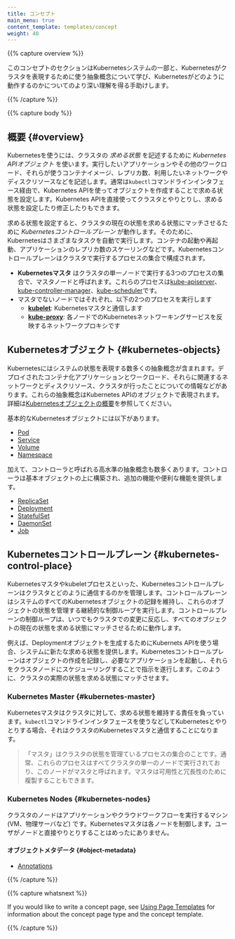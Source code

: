 ```yaml
---
title: コンセプト
main_menu: true
content_template: templates/concept
weight: 40
---
```


{{% capture overview %}}

このコンセプトのセクションはKubernetesシステムの一部と、Kubernetesがクラスタを表現するために使う抽象概念について学び、Kubernetesがどのように動作するのかについてのより深い理解を得る手助けします。

{{% /capture %}}

{{% capture body %}}

## 概要 {#overview}

Kubernetesを使うには、クラスタの *求める状態* を記述するために *Kubernetes APIオブジェクト* を使います。実行したいアプリケーションやその他のワークロード、それらが使うコンテナイメージ、レプリカ数、利用したいネットワークやディスクリソースなどを記述します。通常は`kubectl`コマンドラインインタフェース経由で、Kubernetes APIを使ってオブジェクトを作成することで求める状態を設定します。Kubernetes APIを直接使ってクラスタとやりとりし、求める状態を設定したり修正したりもできます。

求める状態を設定すると、クラスタの現在の状態を求める状態にマッチさせるために *Kubernetesコントロールプレーン* が動作します。そのために、Kubernetesはさまざまなタスクを自動で実行します。コンテナの起動や再起動、アプリケーションのレプリカ数のスケーリングなどです。Kubernetesコントロールプレーンはクラスタで実行するプロセスの集合で構成されます。

* **Kubernetesマスタ** はクラスタの単一ノードで実行する3つのプロセスの集合で、マスタノードと呼ばれます。これらのプロセスは[kube-apiserver](/docs/admin/kube-apiserver/)、[kube-controller-manager](/docs/admin/kube-controller-manager/)、[kube-scheduler](/docs/admin/kube-scheduler/)です。
* マスタでないノードではそれぞれ、以下の2つのプロセスを実行します
  * **[kubelet](/docs/admin/kubelet/)**: Kubernetesマスタと通信します
  * **[kube-proxy](/docs/admin/kube-proxy/)**: 各ノードでのKubernetesネットワーキングサービスを反映するネットワークプロキシです

## Kubernetesオブジェクト {#kubernetes-objects}

Kubernetesにはシステムの状態を表現する数多くの抽象概念が含まれます。デプロイされたコンテナ化アプリケーションとワークロード、それらに関連するネットワークとディスクリソース、クラスタが行ったことについての情報などがあります。これらの抽象概念はKubernetes APIのオブジェクトで表現されます。詳細は[Kubernetesオブジェクトの概要](/docs/concepts/abstractions/overview/)を参照してください。

基本的なKubernetesオブジェクトには以下があります。

* [Pod](/docs/concepts/workloads/pods/pod-overview/)
* [Service](/docs/concepts/services-networking/service/)
* [Volume](/ja/docs/concepts/storage/volumes/)
* [Namespace](/docs/concepts/overview/working-with-objects/namespaces/)

加えて、コントローラと呼ばれる高水準の抽象概念も数多くあります。コントローラは基本オブジェクトの上に構築され、追加の機能や便利な機能を提供します。

* [ReplicaSet](/docs/concepts/workloads/controllers/replicaset/)
* [Deployment](/docs/concepts/workloads/controllers/deployment/)
* [StatefulSet](/ja/docs/concepts/workloads/controllers/statefulset/)
* [DaemonSet](/ja/docs/concepts/workloads/controllers/daemonset/)
* [Job](/ja/docs/concepts/workloads/controllers/jobs-run-to-completion/)

## Kubernetesコントロールプレーン {#kubernetes-control-place}

Kubernetesマスタやkubeletプロセスといった、Kubernetesコントロールプレーンはクラスタとどのように通信するのかを管理します。コントロールプレーンはシステムのすべてのKubernetesオブジェクトの記録を維持し、これらのオブジェクトの状態を管理する継続的な制御ループを実行します。コントロールプレーンの制御ループは、いつでもクラスタでの変更に反応し、すべてのオブジェクトの現在の状態を求める状態にマッチさせるために動作します。

例えば、Deploymentオブジェクトを生成するためにKubernets APIを使う場合、システムに新たな求める状態を提供します。Kubernetesコントロールプレーンはオブジェクトの作成を記録し、必要なアプリケーションを起動し、それらをクラスタノードにスケジューリングすることで指示を遂行します。このように、クラスタの実際の状態を求める状態にマッチさせます。

### Kubernetes Master {#kubernetes-master}

Kubernetesマスタはクラスタに対して、求める状態を維持する責任を負っています。`kubectl`コマンドラインインタフェースを使うなどしてKubernetesとやりとりする場合、それはクラスタのKubernetesマスタと通信することになります。

> 「マスタ」はクラスタの状態を管理ているプロセスの集合のことです。通常、これらのプロセスはすべてクラスタの単一のノードで実行されており、このノードがマスタと呼ばれます。マスタは可用性と冗長性のために複製することもできます。

### Kubernetes Nodes {#kubernetes-nodes}

クラスタのノードはアプリケーションやクラウドワークフローを実行するマシン (VM、物理サーバなど) です。Kubernetesマスタは各ノードを制御します。ユーザがノードと直接やりとりすることはめったにありません。

#### オブジェクトメタデータ {#object-metadata}

* [Annotations](/docs/concepts/overview/working-with-objects/annotations/)

{{% /capture %}}

{{% capture whatsnext %}}

If you would like to write a concept page, see
[Using Page Templates](/docs/home/contribute/page-templates/)
for information about the concept page type and the concept template.

{{% /capture %}}
